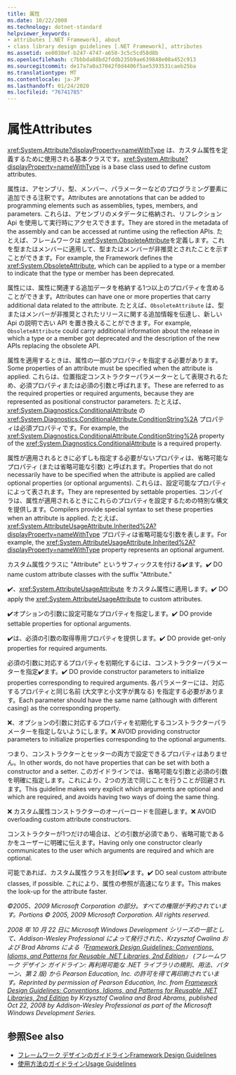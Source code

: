 ```yaml
---
title: 属性
ms.date: 10/22/2008
ms.technology: dotnet-standard
helpviewer_keywords:
- attributes [.NET Framework], about
- class library design guidelines [.NET Framework], attributes
ms.assetid: ee0038ef-b247-4747-a650-3c5c5cd58d8b
ms.openlocfilehash: c7bbbda88bd2fddb235b9ae639848e08a452c913
ms.sourcegitcommit: de17a7a0a37042f0d4406f5ae5393531caeb25ba
ms.translationtype: MT
ms.contentlocale: ja-JP
ms.lasthandoff: 01/24/2020
ms.locfileid: "76741785"
---
```

# <a name="attributes"></a><span data-ttu-id="2e518-102">属性</span><span class="sxs-lookup"><span data-stu-id="2e518-102">Attributes</span></span>
<span data-ttu-id="2e518-103"><xref:System.Attribute?displayProperty=nameWithType> は、カスタム属性を定義するために使用される基本クラスです。</span><span class="sxs-lookup"><span data-stu-id="2e518-103"><xref:System.Attribute?displayProperty=nameWithType> is a base class used to define custom attributes.</span></span>

 <span data-ttu-id="2e518-104">属性は、アセンブリ、型、メンバー、パラメーターなどのプログラミング要素に追加できる注釈です。</span><span class="sxs-lookup"><span data-stu-id="2e518-104">Attributes are annotations that can be added to programming elements such as assemblies, types, members, and parameters.</span></span> <span data-ttu-id="2e518-105">これらは、アセンブリのメタデータに格納され、リフレクション Api を使用して実行時にアクセスできます。</span><span class="sxs-lookup"><span data-stu-id="2e518-105">They are stored in the metadata of the assembly and can be accessed at runtime using the reflection APIs.</span></span> <span data-ttu-id="2e518-106">たとえば、フレームワークは <xref:System.ObsoleteAttribute>を定義します。これを型またはメンバーに適用して、型またはメンバーが非推奨とされたことを示すことができます。</span><span class="sxs-lookup"><span data-stu-id="2e518-106">For example, the Framework defines the <xref:System.ObsoleteAttribute>, which can be applied to a type or a member to indicate that the type or member has been deprecated.</span></span>

 <span data-ttu-id="2e518-107">属性には、属性に関連する追加データを格納する1つ以上のプロパティを含めることができます。</span><span class="sxs-lookup"><span data-stu-id="2e518-107">Attributes can have one or more properties that carry additional data related to the attribute.</span></span> <span data-ttu-id="2e518-108">たとえば、`ObsoleteAttribute` は、型またはメンバーが非推奨とされたリリースに関する追加情報を伝達し、新しい Api の説明で古い API を置き換えることができます。</span><span class="sxs-lookup"><span data-stu-id="2e518-108">For example, `ObsoleteAttribute` could carry additional information about the release in which a type or a member got deprecated and the description of the new APIs replacing the obsolete API.</span></span>

 <span data-ttu-id="2e518-109">属性を適用するときは、属性の一部のプロパティを指定する必要があります。</span><span class="sxs-lookup"><span data-stu-id="2e518-109">Some properties of an attribute must be specified when the attribute is applied.</span></span> <span data-ttu-id="2e518-110">これらは、位置指定コンストラクターパラメーターとして表現されるため、必須プロパティまたは必須の引数と呼ばれます。</span><span class="sxs-lookup"><span data-stu-id="2e518-110">These are referred to as the required properties or required arguments, because they are represented as positional constructor parameters.</span></span> <span data-ttu-id="2e518-111">たとえば、<xref:System.Diagnostics.ConditionalAttribute> の <xref:System.Diagnostics.ConditionalAttribute.ConditionString%2A> プロパティは必須プロパティです。</span><span class="sxs-lookup"><span data-stu-id="2e518-111">For example, the <xref:System.Diagnostics.ConditionalAttribute.ConditionString%2A> property of the <xref:System.Diagnostics.ConditionalAttribute> is a required property.</span></span>

 <span data-ttu-id="2e518-112">属性が適用されるときに必ずしも指定する必要がないプロパティは、省略可能なプロパティ (または省略可能な引数) と呼ばれます。</span><span class="sxs-lookup"><span data-stu-id="2e518-112">Properties that do not necessarily have to be specified when the attribute is applied are called optional properties (or optional arguments).</span></span> <span data-ttu-id="2e518-113">これらは、設定可能なプロパティによって表されます。</span><span class="sxs-lookup"><span data-stu-id="2e518-113">They are represented by settable properties.</span></span> <span data-ttu-id="2e518-114">コンパイラは、属性が適用されるときにこれらのプロパティを設定するための特別な構文を提供します。</span><span class="sxs-lookup"><span data-stu-id="2e518-114">Compilers provide special syntax to set these properties when an attribute is applied.</span></span> <span data-ttu-id="2e518-115">たとえば、<xref:System.AttributeUsageAttribute.Inherited%2A?displayProperty=nameWithType> プロパティは省略可能な引数を表します。</span><span class="sxs-lookup"><span data-stu-id="2e518-115">For example, the <xref:System.AttributeUsageAttribute.Inherited%2A?displayProperty=nameWithType> property represents an optional argument.</span></span>

 <span data-ttu-id="2e518-116">カスタム属性クラスに "Attribute" というサフィックスを付ける✔️ます。</span><span class="sxs-lookup"><span data-stu-id="2e518-116">✔️ DO name custom attribute classes with the suffix "Attribute."</span></span>

 <span data-ttu-id="2e518-117">✔️、<xref:System.AttributeUsageAttribute> をカスタム属性に適用します。</span><span class="sxs-lookup"><span data-stu-id="2e518-117">✔️ DO apply the <xref:System.AttributeUsageAttribute> to custom attributes.</span></span>

 <span data-ttu-id="2e518-118">✔️オプションの引数に設定可能なプロパティを指定します。</span><span class="sxs-lookup"><span data-stu-id="2e518-118">✔️ DO provide settable properties for optional arguments.</span></span>

 <span data-ttu-id="2e518-119">✔️は、必須の引数の取得専用プロパティを提供します。</span><span class="sxs-lookup"><span data-stu-id="2e518-119">✔️ DO provide get-only properties for required arguments.</span></span>

 <span data-ttu-id="2e518-120">必須の引数に対応するプロパティを初期化するには、コンストラクターパラメーターを指定✔️ます。</span><span class="sxs-lookup"><span data-stu-id="2e518-120">✔️ DO provide constructor parameters to initialize properties corresponding to required arguments.</span></span> <span data-ttu-id="2e518-121">各パラメーターには、対応するプロパティと同じ名前 (大文字と小文字が異なる) を指定する必要があります。</span><span class="sxs-lookup"><span data-stu-id="2e518-121">Each parameter should have the same name (although with different casing) as the corresponding property.</span></span>

 <span data-ttu-id="2e518-122">❌、オプションの引数に対応するプロパティを初期化するコンストラクターパラメーターを指定しないようにします。</span><span class="sxs-lookup"><span data-stu-id="2e518-122">❌ AVOID providing constructor parameters to initialize properties corresponding to the optional arguments.</span></span>

 <span data-ttu-id="2e518-123">つまり、コンストラクターとセッターの両方で設定できるプロパティはありません。</span><span class="sxs-lookup"><span data-stu-id="2e518-123">In other words, do not have properties that can be set with both a constructor and a setter.</span></span> <span data-ttu-id="2e518-124">このガイドラインでは、省略可能な引数と必須の引数を明確に指定します。これにより、2つの方法で同じことを行うことが回避されます。</span><span class="sxs-lookup"><span data-stu-id="2e518-124">This guideline makes very explicit which arguments are optional and which are required, and avoids having two ways of doing the same thing.</span></span>

 <span data-ttu-id="2e518-125">❌ カスタム属性コンストラクターのオーバーロードを回避します。</span><span class="sxs-lookup"><span data-stu-id="2e518-125">❌ AVOID overloading custom attribute constructors.</span></span>

 <span data-ttu-id="2e518-126">コンストラクターが1つだけの場合は、どの引数が必須であり、省略可能であるかをユーザーに明確に伝えます。</span><span class="sxs-lookup"><span data-stu-id="2e518-126">Having only one constructor clearly communicates to the user which arguments are required and which are optional.</span></span>

 <span data-ttu-id="2e518-127">可能であれば、カスタム属性クラスを封印✔️ます。</span><span class="sxs-lookup"><span data-stu-id="2e518-127">✔️ DO seal custom attribute classes, if possible.</span></span> <span data-ttu-id="2e518-128">これにより、属性の参照が高速になります。</span><span class="sxs-lookup"><span data-stu-id="2e518-128">This makes the look-up for the attribute faster.</span></span>

 <span data-ttu-id="2e518-129">*©2005、2009 Microsoft Corporation の部分。すべての権限が予約されています。*</span><span class="sxs-lookup"><span data-stu-id="2e518-129">*Portions © 2005, 2009 Microsoft Corporation. All rights reserved.*</span></span>

 <span data-ttu-id="2e518-130">*2008 年 10 月 22 日に Microsoft Windows Development シリーズの一部として、Addison-Wesley Professional によって発行された、Krzysztof Cwalina および Brad Abrams による「[Framework Design Guidelines: Conventions, Idioms, and Patterns for Reusable .NET Libraries, 2nd Edition](https://www.informit.com/store/framework-design-guidelines-conventions-idioms-and-9780321545619)」 (フレームワーク デザイン ガイドライン: 再利用可能な .NET ライブラリの規則、用法、パターン、第 2 版) から Pearson Education, Inc. の許可を得て再印刷されています。*</span><span class="sxs-lookup"><span data-stu-id="2e518-130">*Reprinted by permission of Pearson Education, Inc. from [Framework Design Guidelines: Conventions, Idioms, and Patterns for Reusable .NET Libraries, 2nd Edition](https://www.informit.com/store/framework-design-guidelines-conventions-idioms-and-9780321545619) by Krzysztof Cwalina and Brad Abrams, published Oct 22, 2008 by Addison-Wesley Professional as part of the Microsoft Windows Development Series.*</span></span>

## <a name="see-also"></a><span data-ttu-id="2e518-131">参照</span><span class="sxs-lookup"><span data-stu-id="2e518-131">See also</span></span>

- [<span data-ttu-id="2e518-132">フレームワーク デザインのガイドライン</span><span class="sxs-lookup"><span data-stu-id="2e518-132">Framework Design Guidelines</span></span>](../../../docs/standard/design-guidelines/index.md)
- [<span data-ttu-id="2e518-133">使用方法のガイドライン</span><span class="sxs-lookup"><span data-stu-id="2e518-133">Usage Guidelines</span></span>](../../../docs/standard/design-guidelines/usage-guidelines.md)
